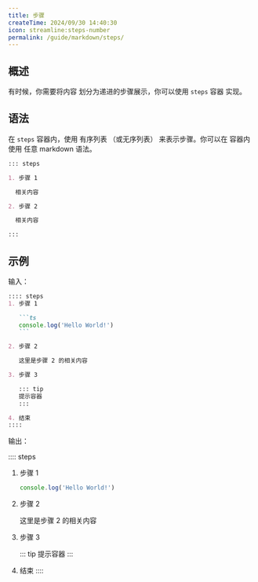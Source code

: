 ```yaml
---
title: 步骤
createTime: 2024/09/30 14:40:30
icon: streamline:steps-number
permalink: /guide/markdown/steps/
---
```


## 概述

有时候，你需要将内容 划分为递进的步骤展示，你可以使用 `steps` 容器 实现。

## 语法

在 `steps` 容器内，使用 有序列表 （或无序列表） 来表示步骤。你可以在 容器内使用 任意 markdown 语法。

````md
::: steps

1. 步骤 1

  相关内容

2. 步骤 2

  相关内容

:::
````

## 示例

输入：

````md
:::: steps
1. 步骤 1

   ```ts
   console.log('Hello World!')
   ```

2. 步骤 2

   这里是步骤 2 的相关内容

3. 步骤 3

   ::: tip
   提示容器
   :::

4. 结束
::::
````

输出：

:::: steps

1. 步骤 1

   ```ts
   console.log('Hello World!')
   ```

2. 步骤 2

   这里是步骤 2 的相关内容

3. 步骤 3

   ::: tip
   提示容器
   :::

4. 结束
::::
